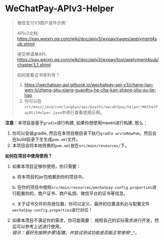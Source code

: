 # WeChatPay-APIv3-Helper
> 微信支付V3商户进件示例
> 
> APIv3文档: https://pay.weixin.qq.com/wiki/doc/apiv3/wxpay/pages/applyment4sub.shtml
> 
> 提交申请单API: https://pay.weixin.qq.com/wiki/doc/apiv3/wxpay/tool/applyment4sub/chapter3_1.shtml
> 
> 如何查看证书序列号？
> 1. https://wechatpay-api.gitbook.io/wechatpay-api-v3/chang-jian-wen-ti/zheng-shu-xiang-guan#ru-he-cha-kan-zheng-shu-xu-lie-hao
> 2. 你可以在`src/main/java/com/langkye/api/paychl/wecahtpay/helper/WeChatPayUtilHelper.java`中进行查看使用示例。

**注意**：本项目是基于`gradle`进行构建, 如果你想使用maven进行构建, 那么：
1. 你可以安装gradle, 然后在本项目根目录下执行`gradle writeNewPom`，然后会在build目录下生生成`pom.xml`文件。
2. 本项目会将本地转换的`pom.xml`放在`src/main/resources/`下。

**如何在项目中使用使用？**
1. 如果本项目足够你使用，你只需要：

    a. 将本项目的jar包依赖到你的项目中。

    b. 在你的项目中按照`src/main/resources/wechatpay-config.properties`进行配置你的，商户证书、商户私钥、微信平台的证书等信息。
    
    c. 关于证书文件的存放位置，你可以定义，最终的位置请务必与配置文件`wechatpay-config.properties`进行对应！
2. 如果本项目不满足你的需求，你可能需要：
    按照自己的实际需求进行开发，然后可以参考上述进行使用。   
    *提示：最好先按照步骤1配置，并尝试测试功能是否能正常使用^_^。*

